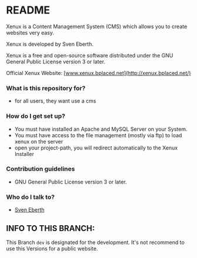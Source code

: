 # README #

Xenux is a Content Management System (CMS) which allows you to create websites very easy. 

Xenux is developed by Sven Eberth.

Xenux is a free and open-source software distributed under the GNU General Public License version 3 or later.

Official Xenux Website: [www.xenux.bplaced.net](http://xenux.bplaced.net/)
 
### What is this repository for? ###
 
* for all users, they want use a cms
 
### How do I get set up? ###

* You must have installed an Apache and MySQL Server on your System.
* You must have access to the file management (mostly via ftp) to load xenux on the server
* open your project-path, you will redirect automatically to the Xenux Installer 
 
### Contribution guidelines ###
 
* GNU General Public License version 3 or later.
 
### Who do I talk to? ###
* [Sven Eberth](mailto:mail@sven-eberth.de.hm)


## INFO TO THIS BRANCH: ##
This Branch `dev` is designated for the development. It's not recommend to use this Versions for a public website.